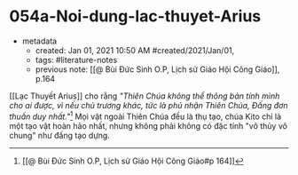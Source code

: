 ---
---

# 054a-Noi-dung-lac-thuyet-Arius
- metadata
	- created: Jan 01, 2021 10:50 AM #created/2021/Jan/01,
	- tags: #literature-notes 
	- previous note: [[@ Bùi Đức Sinh O.P, Lịch sử Giáo Hội Công Giáo]], p.164

[[Lạc Thuyết Arius]] cho rằng _"Thiên Chúa không thể thông bản tính mình cho ai được, vì nếu chủ trương khác, tức là phủ nhận Thiên Chúa, Đấng đơn thuần duy nhất."_[^1] Mọi vật ngoài Thiên Chúa đều là thụ tạo, chúa Kito chỉ là một tạo vật hoàn hảo nhất, nhưng không phải  không có đặc tính "vô thủy vô chung" như đấng tạo dựng.

[^1]:[[@ Bùi Đức Sinh O.P, Lịch sử Giáo Hội Công Giáo#p 164]]